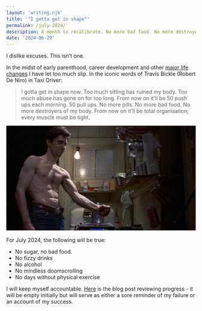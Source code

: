 ```yaml
---
layout: 'writing.njk'
title: '"I gotta get in shape"'
permalink: /july-2024/
description: A month to recalibrate. No more bad food. No more destroyers of my body.
date: '2024-06-29'
---
```


I dislike excuses. This isn’t one.

In the midst of early parenthood, career development and other [major life changes](/becoming-a-father-after-losing-one) I have let too much slip. In the iconic words of Travis Bickle (Robert De Niro) in Taxi Driver:

> I gotta get in shape now. Too much sitting has ruined my body. Too much abuse has gone on for too long. From now on it’ll be 50 push ups each morning. 50 pull ups. No more pills. No more bad food. No more destroyers of my body. From now on it’ll be total organisation; every muscle must be tight.

![Taxi Driver - 1976](/assets/images/taxi-driver.webp 'Taxi Driver - 1976')

For July 2024, the following will be true:

- No sugar, no bad food.
- No fizzy drinks
- No alcohol
- No mindless doomscrolling
- No days without physical exercise

I will keep myself accountable. [Here](/july-2024-review) is the blog post reviewing progress - it will be empty initially but will serve as either a sore reminder of my failure or an account of my success.
